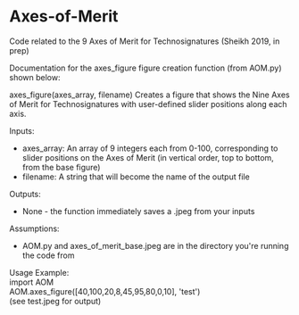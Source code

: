 # Axes-of-Merit
Code related to the 9 Axes of Merit for Technosignatures (Sheikh 2019, in prep)

Documentation for the axes_figure figure creation function (from AOM.py) shown below:

axes_figure(axes_array, filename)
Creates a figure that shows the Nine Axes of Merit for Technosignatures with user-defined slider positions along each axis.

Inputs:  
- axes_array: An array of 9 integers each from 0-100, corresponding to slider positions on the Axes of Merit (in vertical order, top to bottom, from the base figure)
- filename: A string that will become the name of the output file

Outputs:
- None - the function immediately saves a .jpeg from your inputs

Assumptions:
- AOM.py and axes_of_merit_base.jpeg are in the directory you're running the code from

Usage Example:  
import AOM  
AOM.axes_figure([40,100,20,8,45,95,80,0,10], 'test')   
(see test.jpeg for output)
